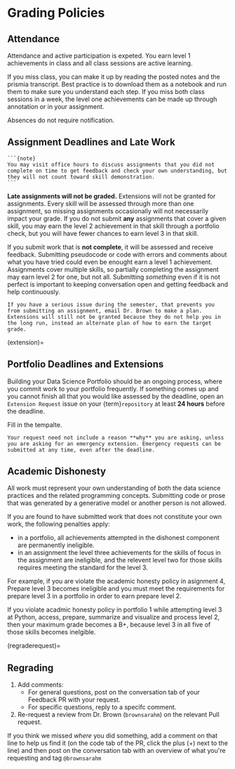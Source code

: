 # Grading Policies

## Attendance

Attendance and active participation is expeted. You earn level 1 achievements in class and all class sessions are active learning. 

If you miss class, you can make it up by reading the posted notes and the prismia transcript. Best practice is to download them as a notebook and run them to make sure you understand each step. If you miss both class sessions in a week, the level one achievements can be made up through annotation or in your assignment. 

Absences do not require notification. 


## Assignment Deadlines and Late Work 

````{margin}
```{note}
You may visit office hours to discuss assignments that you did not complete on time to get feedback and check your own understanding, but they will not count toward skill demonstration.
```
````

**Late assignments will not be graded.** Extensions will not be granted for assignments. 
Every skill will be assessed through more than one assignment, so missing assignments occasionally will not necessarily impact your grade. If you do not submit **any** assignments that cover a given skill, you may earn the level 2 achievement in that skill through a portfolio check, but you will have fewer chances to earn level 3 in that skill.

If you submit work that is **not complete**, it will be assessed and receive feedback. Submitting pseudocode or code with errors and comments about what you have tried could even be enought earn a level 1 achievement.  Assignments cover multiple skills, so partially completing the assignment may earn level 2 for one, but not all.  Submitting *something* even if it is not perfect is important to keeping conversation open and getting feedback and help continuously.  

```{important}
If you have a serious issue during the semester, that prevents you from submitting an assignment, email Dr. Brown to make a plan. Extensions will still not be granted because they do not help you in the long run, instead an alternate plan of how to earn the target grade. 
 ```

(extension)=
## Portfolio Deadlines and Extensions 

Building your Data Science Portfolio should be an ongoing process, where you commit work to your portfolio frequently. If something comes up and you cannot finish all that you would like assessed by the deadline, open an `Extension Request` issue on your {term}`repository` at least **24 hours** before the deadline.

Fill in the tempalte. 


```{important}
Your request need not include a reason **why** you are asking, unless you are asking for an emergency extension. Emergency requests can be submitted at any time, even after the deadline. 
```


## Academic Dishonesty 

All work must represent your own understanding of both the data science practices and the related programming concepts. Submitting code or prose that was generated by a generative model or another person is not allowed. 


If you are found to have submitted work that does not constitute your own work, the following penalties apply: 
- in a portfolio, all achievements attempted in the dishonest component are permanently ineligible. 
- in an assignment the level three achievements for the skills of focus in the assignment are ineligible, and the relevent level two for those skills requires meeting the standard for the level 3. 

For example, if you are violate the academic honesty policy in asignment 4, Prepare level 3 becomes ineligible and you must meet the requirements for prepare level 3 in a portfolio in order to earn prepare level 2. 

If you violate acadmic honesty policy in portfolio 1 while attempting level 3 at Python, access, prepare, summarize and visualize and process level 2, then your maximum grade becomes a B+, because level 3 in all five of those skills becomes inelgible.  


(regraderequest)=
## Regrading

1. Add comments: 
    - For general questions, post on the conversation tab of your Feedback PR with your request.
    - For specific questions, reply to a specifc comment.
2. Re-request a review from Dr. Brown (`brownsarahm`) on the relevant Pull request.  

If you think we missed *where* you did something, add a comment on that line to help us find it
(on the code tab of the PR, click the plus (+) next to the line) and then post
on the conversation tab with an overview of what you're requesting and tag `@brownsarahm`
